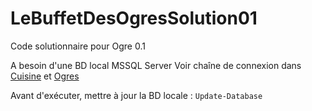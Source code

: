 # LeBuffetDesOgresSolution01
Code solutionnaire pour Ogre 0.1

A besoin d'une BD local MSSQL Server 
Voir chaîne de connexion dans [Cuisine](https://github.com/reblapointe/LeBuffetDesOgresSolution01/blob/main/Cuisine/ModelesScaffoldes/BuffetBDContext.cs) et [Ogres](https://github.com/reblapointe/LeBuffetDesOgresSolution01/blob/main/LeBuffetDesOgresSolution01/Modeles/BuffetBDContext.cs)


Avant d'exécuter, mettre à jour la BD locale : `Update-Database`
